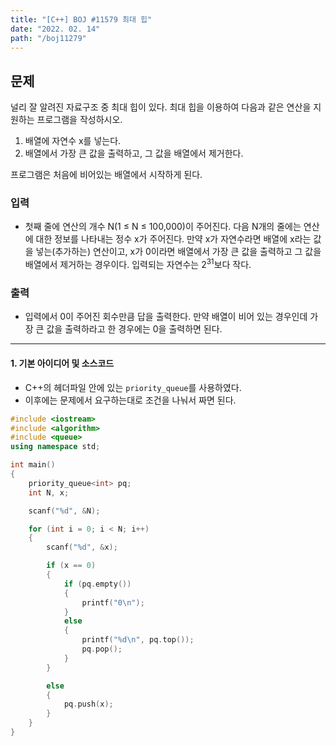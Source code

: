 ```yaml
---
title: "[C++] BOJ #11579 최대 힙"
date: "2022. 02. 14"
path: "/boj11279"
---
```


## 문제

널리 잘 알려진 자료구조 중 최대 힙이 있다. 최대 힙을 이용하여 다음과 같은 연산을 지원하는 프로그램을 작성하시오.

1. 배열에 자연수 x를 넣는다.
1. 배열에서 가장 큰 값을 출력하고, 그 값을 배열에서 제거한다.

프로그램은 처음에 비어있는 배열에서 시작하게 된다.

### 입력

- 첫째 줄에 연산의 개수 N(1 ≤ N ≤ 100,000)이 주어진다. 다음 N개의 줄에는 연산에 대한 정보를 나타내는 정수 x가 주어진다. 만약 x가 자연수라면 배열에 x라는 값을 넣는(추가하는) 연산이고, x가 0이라면 배열에서 가장 큰 값을 출력하고 그 값을 배열에서 제거하는 경우이다. 입력되는 자연수는 $2^{31}$보다 작다.

### 출력

- 입력에서 0이 주어진 회수만큼 답을 출력한다. 만약 배열이 비어 있는 경우인데 가장 큰 값을 출력하라고 한 경우에는 0을 출력하면 된다.

<hr />

#### 1. 기본 아이디어 및 소스코드

- C++의 <queue> 헤더파일 안에 있는 `priority_queue`를 사용하였다.
- 이후에는 문제에서 요구하는대로 조건을 나눠서 짜면 된다.

```cpp
#include <iostream>
#include <algorithm>
#include <queue>
using namespace std;

int main()
{
    priority_queue<int> pq;
    int N, x;

    scanf("%d", &N);

    for (int i = 0; i < N; i++)
    {
        scanf("%d", &x);

        if (x == 0)
        {
            if (pq.empty())
            {
                printf("0\n");
            }
            else
            {
                printf("%d\n", pq.top());
                pq.pop();
            }
        }

        else
        {
            pq.push(x);
        }
    }
}
```
